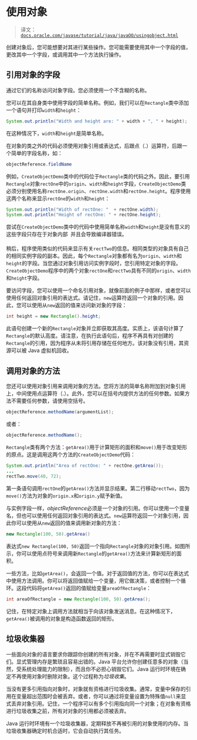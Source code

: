 # 使用对象

> 译文：[`docs.oracle.com/javase/tutorial/java/javaOO/usingobject.html`](https://docs.oracle.com/javase/tutorial/java/javaOO/usingobject.html)

创建对象后，您可能想要对其进行某些操作。您可能需要使用其中一个字段的值，更改其中一个字段，或调用其中一个方法执行操作。

## 引用对象的字段

通过它们的名称访问对象字段。您必须使用一个不含糊的名称。

您可以在其自身类中使用字段的简单名称。例如，我们可以在`Rectangle`类中添加一个语句并打印`width`和`height`：

```java
System.out.println("Width and height are: " + width + ", " + height);

```

在这种情况下，`width`和`height`是简单名称。

在对象的类之外的代码必须使用对象引用或表达式，后跟点（.）运算符，后跟一个简单的字段名称，如：

```java
objectReference.fieldName

```

例如，`CreateObjectDemo`类中的代码位于`Rectangle`类的代码之外。因此，要引用`Rectangle`对象`rectOne`中的`origin`、`width`和`height`字段，`CreateObjectDemo`类必须分别使用名称`rectOne.origin`、`rectOne.width`和`rectOne.height`。程序使用这两个名称来显示`rectOne`的`width`和`height`：

```java
System.out.println("Width of rectOne: "  + rectOne.width);
System.out.println("Height of rectOne: " + rectOne.height);

```

尝试在`CreateObjectDemo`类中的代码中使用简单名称`width`和`height`是没有意义的  这些字段只存在于对象内部  并且会导致编译器错误。

稍后，程序使用类似的代码来显示有关`rectTwo`的信息。相同类型的对象具有自己的相同实例字段的副本。因此，每个`Rectangle`对象都有名为`origin`、`width`和`height`的字段。当您通过对象引用访问实例字段时，您引用特定对象的字段。`CreateObjectDemo`程序中的两个对象`rectOne`和`rectTwo`具有不同的`origin`、`width`和`height`字段。

要访问字段，您可以使用一个命名引用对象，就像前面的例子中那样，或者您可以使用任何返回对象引用的表达式。请记住，`new`运算符返回一个对象的引用。因此，您可以使用从`new`返回的值来访问新对象的字段：

```java
int height = new Rectangle().height;

```

此语句创建一个新的`Rectangle`对象并立即获取其高度。实质上，该语句计算了`Rectangle`的默认高度。请注意，在执行此语句后，程序不再具有对创建的`Rectangle`的引用，因为程序从未将引用存储在任何地方。该对象没有引用，其资源可以被 Java 虚拟机回收。

## 调用对象的方法

您还可以使用对象引用来调用对象的方法。您将方法的简单名称附加到对象引用上，中间使用点运算符（.）。此外，您可以在括号内提供方法的任何参数。如果方法不需要任何参数，请使用空括号。

```java
objectReference.methodName(argumentList);

```

或者：

```java
objectReference.methodName();

```

`Rectangle`类有两个方法：`getArea()`用于计算矩形的面积和`move()`用于改变矩形的原点。这是调用这两个方法的`CreateObjectDemo`代码：

```java
System.out.println("Area of rectOne: " + rectOne.getArea());
...
rectTwo.move(40, 72);

```

第一条语句调用`rectOne`的`getArea()`方法并显示结果。第二行移动`rectTwo`，因为`move()`方法为对象的`origin.x`和`origin.y`赋予新值。

与实例字段一样，*objectReference*必须是一个对象的引用。你可以使用一个变量名，但也可以使用任何返回对象引用的表达式。`new`运算符返回一个对象引用，因此你可以使用从`new`返回的值来调用新对象的方法：

```java
new Rectangle(100, 50).getArea()

```

表达式`new Rectangle(100, 50)`返回一个指向`Rectangle`对象的对象引用。如图所示，你可以使用点符号来调用新`Rectangle`的`getArea()`方法来计算新矩形的面积。

一些方法，比如`getArea()`，会返回一个值。对于返回值的方法，你可以在表达式中使用方法调用。你可以将返回值赋给一个变量，用它做决策，或者控制一个循环。这段代码将`getArea()`返回的值赋给变量`areaOfRectangle`：

```java
int areaOfRectangle = new Rectangle(100, 50).getArea();

```

记住，在特定对象上调用方法就相当于向该对象发送消息。在这种情况下，`getArea()`被调用的对象是构造函数返回的矩形。

## 垃圾收集器

一些面向对象的语言要求你跟踪你创建的所有对象，并在不再需要时显式销毁它们。显式管理内存是繁琐且容易出错的。Java 平台允许你创建任意多的对象（当然，受系统处理能力的限制），而且你不必担心销毁它们。Java 运行时环境在确定不再使用对象时删除对象。这个过程称为*垃圾收集*。

当没有更多引用指向对象时，对象就有资格进行垃圾收集。通常，变量中保存的引用在变量超出范围时会被丢弃。或者，你可以通过将变量设置为特殊值`null`来显式丢弃对象引用。记住，一个程序可以有多个引用指向同一个对象；在对象有资格进行垃圾收集之前，所有对对象的引用都必须被丢弃。

Java 运行时环境有一个垃圾收集器，定期释放不再被引用的对象使用的内存。当垃圾收集器确定时机合适时，它会自动执行其任务。
